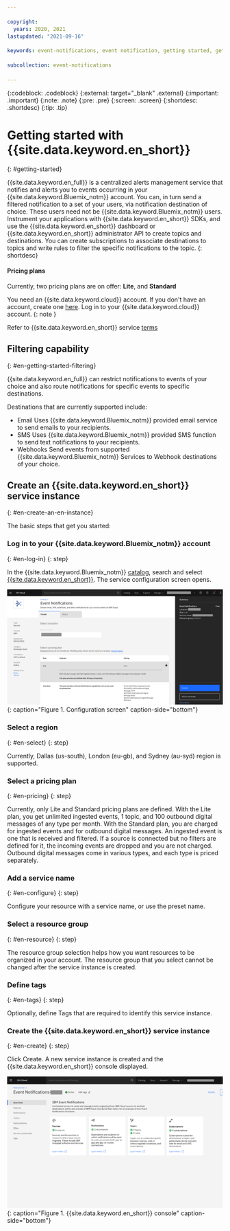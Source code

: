 ```yaml
---

copyright:
  years: 2020, 2021
lastupdated: "2021-09-16"

keywords: event-notifications, event notification, getting started, getting started with event notifications

subcollection: event-notifications

---
```


{:codeblock: .codeblock}
{:external: target="_blank" .external}
{:important: .important}
{:note: .note}
{:pre: .pre}
{:screen: .screen}
{:shortdesc: .shortdesc}
{:tip: .tip}

# Getting started with {{site.data.keyword.en_short}}
{: #getting-started}

 {{site.data.keyword.en_full}} is a centralized alerts management service that notifies and alerts you to events occurring in your {{site.data.keyword.Bluemix_notm}} account. You can, in turn send a filtered notification to a set of your users, via notification destination of choice. These users need not be {{site.data.keyword.Bluemix_notm}} users. Instrument your applications with {{site.data.keyword.en_short}} SDKs, and use the {{site.data.keyword.en_short}} dashboard or {{site.data.keyword.en_short}} administrator API to create topics and destinations.
You can create subscriptions to associate destinations to topics and write rules to filter the specific notifications to the topic.
{: shortdesc}

#### Pricing plans

Currently, two pricing plans are on offer: **Lite**, and **Standard**

You need an {{site.data.keyword.cloud}} account. If you don't have an account, create one [here](https://cloud.ibm.com/registration/). Log in to your {{site.data.keyword.cloud}} account.
{: note }

Refer to {{site.data.keyword.en_short}} service [terms](/docs/event-notifications?topic=event-notifications-en-overview)

## Filtering capability
{: #en-getting-started-filtering}

{{site.data.keyword.en_full}} can restrict notifications to events of your choice and also route notifications for specific events to specific destinations.


Destinations that are currently supported include:

- Email
Uses {{site.data.keyword.Bluemix_notm}} provided email service to send emails to your recipients.
- SMS
Uses {{site.data.keyword.Bluemix_notm}} provided SMS function to send text notifications to your recipients.
- Webhooks
Send events from supported {{site.data.keyword.Bluemix_notm}} Services to Webhook destinations of your choice.

## Create an {{site.data.keyword.en_short}} service instance
{: #en-create-an-en-instance}

The basic steps that get you started:

### Log in to your {{site.data.keyword.Bluemix_notm}} account
{: #en-log-in}
{: step}

In the {{site.data.keyword.Bluemix_notm}} [catalog](https://test.cloud.ibm.com/catalog#services), search and select [{{site.data.keyword.en_short}}](https://test.cloud.ibm.com/catalog/services/event-notifications). The service configuration screen opens.

![Event Notifications configuration](images/en-select.png "Configuration screen"){: caption="Figure 1. Configuration screen" caption-side="bottom"}

### Select a region
{: #en-select}
{: step}

Currently, Dallas (us-south), London (eu-gb), and Sydney (au-syd) region is supported.

### Select a pricing plan
{: #en-pricing}
{: step}

Currently, only Lite and Standard pricing plans are defined. With the Lite plan, you get unlimited ingested events, 1 topic, and 100 outbound digital messages of any type per month.
With the Standard plan, you are charged for ingested events and for outbound digital messages. An ingested event is one that is received and filtered. If a source is connected but no filters are defined for it, the incoming events are dropped and you are not charged. Outbound digital messages come in various types, and each type is priced separately.

### Add a service name
{: #en-configure}
{: step}

Configure your resource with a service name, or use the preset name.

### Select a resource group
{: #en-resource}
{: step}

The resource group selection helps how you want resources to be organized in your account. The resource group that you select cannot be changed after the service instance is created.

### Define tags
{: #en-tags}
{: step}

Optionally, define Tags that are required to identify this service instance.

### Create the {{site.data.keyword.en_short}} service instance
{: #en-create}
{: step}

Click Create. A new service instance is created and the {{site.data.keyword.en_short}} console displayed.

![Event Notifications console](images/en-console.png "Console"){: caption="Figure 1. {{site.data.keyword.en_short}} console" caption-side="bottom"}






